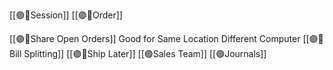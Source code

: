 [[🟣🏪Session]]
[[🟣🏪Order]]

[[🟣🏪Share Open Orders]]  Good for Same Location Different Computer
[[🟣🏪Bill Splitting]] 
[[🟣🏪Ship Later]]
[[🟣Sales Team]]
[[🟣Journals]]
